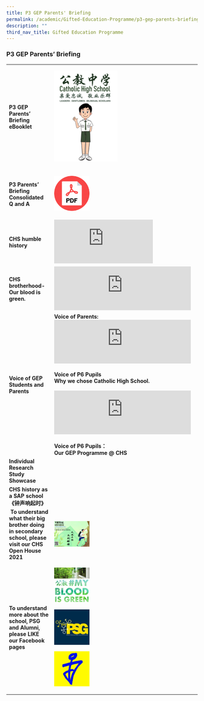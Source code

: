 ```yaml
---
title: P3 GEP Parents' Briefing
permalink: /academic/Gifted-Education-Programme/p3-gep-parents-briefing/
description: ""
third_nav_title: Gifted Education Programme
---
```

### P3 GEP Parents’ Briefing

|  	|  	|
|---	|---	|
|  **P3 GEP Parents’ Briefing eBooklet**	| <p><a href="https://drive.google.com/file/d/1WM1gKCpbAWkO8bk0spHVA8-R-UNgdoyp/view"><img style="width:45%" src="/images/gep13.png"></a></p> 	|
|  **P3 Parents’ Briefing Consolidated Q and A**	|  <p><a href="https://tinyurl.com/u8pn4xjf"><img style="width:25%" src="/images/gep14.png"></a></p>	|
| **CHS humble history** 	| <iframe width="260" height="115" src="https://www.youtube.com/embed/M9iTnspwy3g" title="YouTube video player" frameborder="0" allow="accelerometer; autoplay; clipboard-write; encrypted-media; gyroscope; picture-in-picture" allowfullscreen></iframe> 	|
|  **CHS brotherhood-Our blood is green.**	| <iframe width="360" height="115" src="https://www.youtube.com/embed/vSdCkrXixZo" title="YouTube video player" frameborder="0" allow="accelerometer; autoplay; clipboard-write; encrypted-media; gyroscope; picture-in-picture" allowfullscreen></iframe> 	|
| **Voice of GEP Students and Parents** 	| **Voice of Parents:** <br> <iframe width="360" height="115" src="https://www.youtube.com/embed/yTgMq5CkPkc" title="YouTube video player" frameborder="0" allow="accelerometer; autoplay; clipboard-write; encrypted-media; gyroscope; picture-in-picture" allowfullscreen></iframe> <br><br>**Voice of P6 Pupils <br>Why we chose Catholic High School.** <br><br> <iframe width="360" height="115" src="https://www.youtube.com/embed/Z3VUxSbTbpI" title="YouTube video player" frameborder="0" allow="accelerometer; autoplay; clipboard-write; encrypted-media; gyroscope; picture-in-picture" allowfullscreen></iframe> <br><br> **Voice of P6 Pupils：<br> Our GEP Programme @ CHS** 	|
| **Individual Research Study Showcase** 	|  	|
| **CHS history as a SAP school <br>《钟声响起时》** 	|  	|
| **To understand what their big brother doing in secondary school, please visit our CHS Open House 2021**  	| <p><a href="web"><img style="width:25%" src="/images/gep15.png"></a></p> 	|
| **To understand more about the school, PSG and Alumni, please LIKE our Facebook pages** 	| <p><a href="web"><img style="width:25%" src="/images/gep16.png"></a></p><p><a href="web"><img style="width:25%" src="/images/gep17.png"></a></p><p><a href="web"><img style="width:25%" src="/images/gep18.png"></a></p> 	|